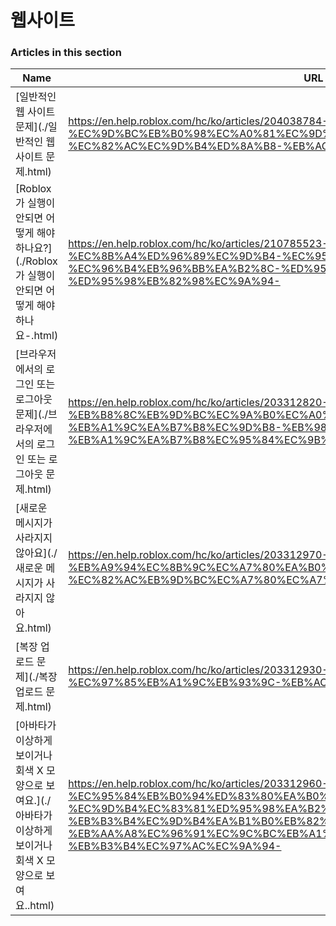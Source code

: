 # 웹사이트  
### Articles in this section
Name|URL
-|-
[일반적인 웹 사이트 문제](./일반적인 웹 사이트 문제.html) |https://en.help.roblox.com/hc/ko/articles/204038784-%EC%9D%BC%EB%B0%98%EC%A0%81%EC%9D%B8-%EC%9B%B9-%EC%82%AC%EC%9D%B4%ED%8A%B8-%EB%AC%B8%EC%A0%9C
[Roblox가 실행이 안되면 어떻게 해야 하나요?](./Roblox가 실행이 안되면 어떻게 해야 하나요-.html) |https://en.help.roblox.com/hc/ko/articles/210785523-Roblox%EA%B0%80-%EC%8B%A4%ED%96%89%EC%9D%B4-%EC%95%88%EB%90%98%EB%A9%B4-%EC%96%B4%EB%96%BB%EA%B2%8C-%ED%95%B4%EC%95%BC-%ED%95%98%EB%82%98%EC%9A%94-
[브라우저에서의 로그인 또는 로그아웃 문제](./브라우저에서의 로그인 또는 로그아웃 문제.html) |https://en.help.roblox.com/hc/ko/articles/203312820-%EB%B8%8C%EB%9D%BC%EC%9A%B0%EC%A0%80%EC%97%90%EC%84%9C%EC%9D%98-%EB%A1%9C%EA%B7%B8%EC%9D%B8-%EB%98%90%EB%8A%94-%EB%A1%9C%EA%B7%B8%EC%95%84%EC%9B%83-%EB%AC%B8%EC%A0%9C
[새로운 메시지가 사라지지 않아요](./새로운 메시지가 사라지지 않아요.html) |https://en.help.roblox.com/hc/ko/articles/203312970-%EC%83%88%EB%A1%9C%EC%9A%B4-%EB%A9%94%EC%8B%9C%EC%A7%80%EA%B0%80-%EC%82%AC%EB%9D%BC%EC%A7%80%EC%A7%80-%EC%95%8A%EC%95%84%EC%9A%94
[복장 업로드 문제](./복장 업로드 문제.html) |https://en.help.roblox.com/hc/ko/articles/203312930-%EB%B3%B5%EC%9E%A5-%EC%97%85%EB%A1%9C%EB%93%9C-%EB%AC%B8%EC%A0%9C
[아바타가 이상하게 보이거나 회색 X 모양으로 보여요.](./아바타가 이상하게 보이거나 회색 X 모양으로 보여요..html) |https://en.help.roblox.com/hc/ko/articles/203312960-%EC%95%84%EB%B0%94%ED%83%80%EA%B0%80-%EC%9D%B4%EC%83%81%ED%95%98%EA%B2%8C-%EB%B3%B4%EC%9D%B4%EA%B1%B0%EB%82%98-%ED%9A%8C%EC%83%89-X-%EB%AA%A8%EC%96%91%EC%9C%BC%EB%A1%9C-%EB%B3%B4%EC%97%AC%EC%9A%94-